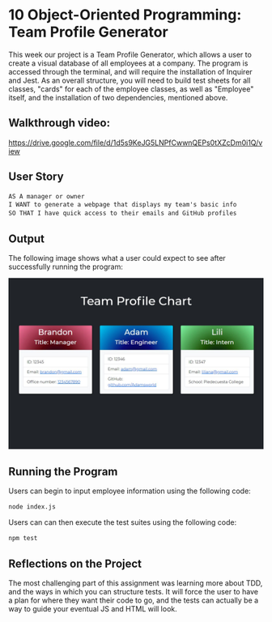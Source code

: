 # 10 Object-Oriented Programming: Team Profile Generator

This week our project is a Team Profile Generator, which allows a user to create a visual database of all employees at a company. The program is accessed through the terminal, and will require the installation of Inquirer and Jest. As an overall structure, you will need to build test sheets for all classes, "cards" for each of the employee classes, as well as "Employee" itself, and the installation of two dependencies, mentioned above.

## Walkthrough video:

https://drive.google.com/file/d/1d5s9KeJG5LNPfCwwnQEPs0tXZcDm0i1Q/view


## User Story

```md
AS A manager or owner
I WANT to generate a webpage that displays my team's basic info
SO THAT I have quick access to their emails and GitHub profiles
```


## Output

The following image shows what a user could expect to see after successfully running the program:

![Screenshot of output generated by the demo walkthrough.](./TeamProfileOutput.JPG)

## Running the Program

Users can begin to input employee information using the following code:
```bash
node index.js
```
Users can can then execute the test suites using the following code:
```bash
npm test
```

## Reflections on the Project

The most challenging part of this assignment was learning more about TDD, and the ways in which you can structure tests. It will force the user to have a plan for where they want their code to go, and the tests can actually be a way to guide your eventual JS and HTML will look. 

